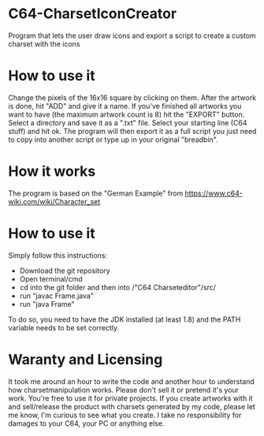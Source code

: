 # C64-CharsetIconCreator
Program that lets the user draw icons and export a script to create a custom charset with the icons

# How to use it
Change the pixels of the 16x16 square by clicking on them. 
After the artwork is done, hit "ADD" and give it a name.
If you've finished all artworks you want to have (the maximum artwork count is 8) hit the "EXPORT" button.
Select a directory and save it as a ".txt" file. Select your starting line (C64 stuff) and hit ok.
The program will then export it as a full script you just need to copy into another script or type up in your original "breadbin".

# How it works
The program is based on the "German Example" from https://www.c64-wiki.com/wiki/Character_set 

# How to use it
Simply follow this instructions:
- Download the git repository
- Open terminal/cmd
- cd into the git folder and then into /"C64 Charseteditor"/src/
- run "javac Frame.java"
- run "java Frame"

To do so, you need to have the JDK installed (at least 1.8) and the PATH variable needs to be set correctly.

# Waranty and Licensing
It took me around an hour to write the code and another hour to understand how charsetmanipulation works. 
Please don't sell it or pretend it's your work. You're free to use it for private projects. 
If you create artworks with it and sell/release the product with charsets generated by my code, please let me know, I'm curious to see what you create.
I take no responsibility for damages to your C64, your PC or anything else.
